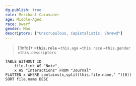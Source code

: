 ```yaml
---
dg-publish: true
role: Merchant Caravaner
age: Middle-Aged
race: Dwarf
gender: Man
descriptors: ["Unscrupulous, Capistalistic, Shrewd"]
---
```


> [!info]+
> **`=this.role`**
> `=this.age` `=this.race` `=this.gender`
> `=this.descriptors` 

```dataview
TABLE WITHOUT ID
	file.link AS "Note", 
	x AS "Interactions" FROM "Journal"
FLATTEN x WHERE contains(x,split(this.file.name," ")[0])
SORT file.name DESC
```